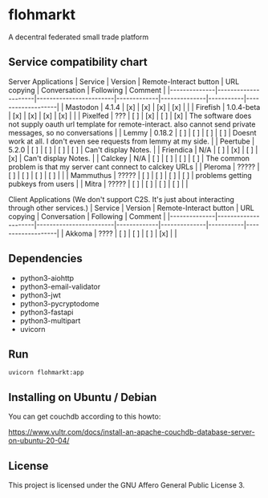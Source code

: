 # flohmarkt

A decentral federated small trade platform

## Service compatibility chart

Server Applications
| Service      | Version             | Remote-Interact button | URL copying | Conversation | Following | Comment         |
|--------------|---------------------|------------------------|-------------|--------------|-----------|-------------------|
| Mastodon     |  4.1.4              | [x]                    | [x]         |     [x]      | [x]        |            |
| Firefish     | 1.0.4-beta          | [x]                    | [x]         |     [x]      | [x]        |            |
| Pixelfed       |  ???              | [ ]                    | [x]         |     [ ]      | [x]        | The software does not supply oauth url template for remote-interact. also cannot send private messages, so no conversations  | 
| Lemmy          |  0.18.2           | [ ]                    | [ ]         |     [ ]      | [ ]        | Doesnt work at all. I don't even see requests from lemmy at my side. |
| Peertube       |  5.2.0           | [ ]                    | [ ]         |     [ ]      | [ ]        | Can't display Notes. |
| Friendica       |  N/A           | [ ]                    | [x]         |     [ ]      | [x]        | Can't display Notes. |
| Calckey       |  N/A           | [ ]                    | [  ]         |     [ ]      | [  ]        | The common problem is that my server cant connect to calckey URLs  |
| Pleroma      | ?????  | [ ]                    | [ ]         |     [ ]      | [ ]        |            |
| Mammuthus      | ?????  | [ ]                    | [ ]         |     [ ]      | [ ]        |         problems getting pubkeys from users   |
| Mitra      | ?????  | [ ]                    | [ ]         |     [ ]      | [ ]        |             |

Client Applications
(We don't support C2S. It's just about interacting through other services.)
| Service      | Version             | Remote-Interact button | URL copying | Conversation | Following | Comment         |
|--------------|---------------------|------------------------|-------------|--------------|-----------|-------------------|
| Akkoma       |  ????               | [ ]                    | [ ]         |     [ ]      | [x]        |            |
## Dependencies

- python3-aiohttp
- python3-email-validator
- python3-jwt
- python3-pycryptodome
- python3-fastapi
- python3-multipart
- uvicorn

## Run

`uvicorn flohmarkt:app`

## Installing on Ubuntu / Debian

You can get couchdb according to this howto:

https://www.vultr.com/docs/install-an-apache-couchdb-database-server-on-ubuntu-20-04/

## License

This project is licensed under the GNU Affero General Public License 3.

